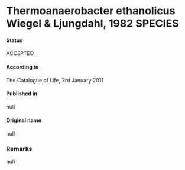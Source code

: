 Thermoanaerobacter ethanolicus Wiegel & Ljungdahl, 1982 SPECIES
=======

#### Status
ACCEPTED

#### According to
The Catalogue of Life, 3rd January 2011

#### Published in
null

#### Original name
null

### Remarks
null